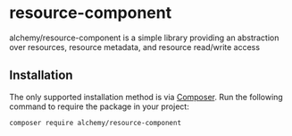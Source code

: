 # resource-component

alchemy/resource-component is a simple library providing an abstraction over resources, resource metadata, 
and resource read/write access

## Installation

The only supported installation method is via [Composer](https://getcomposer.org). Run the following command to require the package in your project:

```
composer require alchemy/resource-component
```
